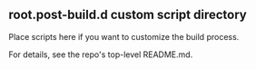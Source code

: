 ## root.post-build.d custom script directory

Place scripts here if you want to customize the build process.

For details, see the repo's top-level README.md.
